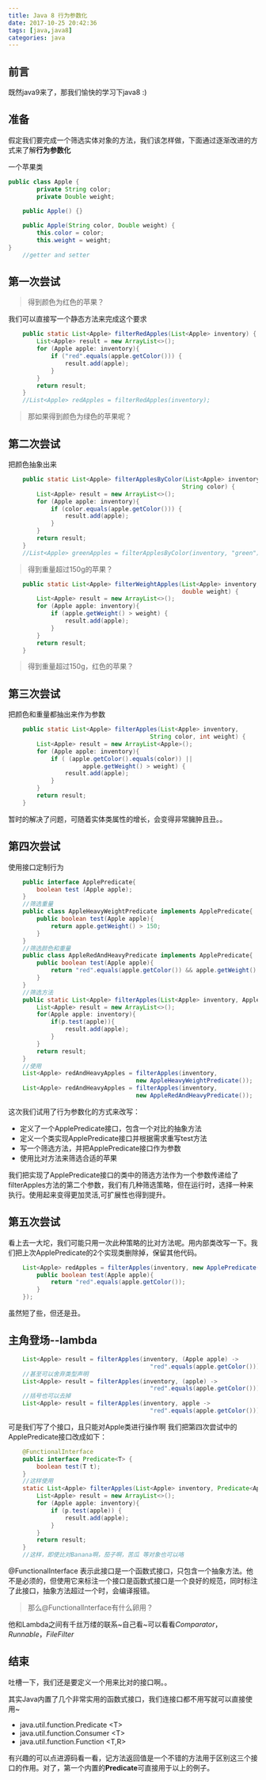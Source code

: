 ```yaml
---
title: Java 8 行为参数化
date: 2017-10-25 20:42:36
tags: [java,java8]
categories: java
---
```

## 前言
既然java9来了，那我们愉快的学习下java8 :)

## 准备
假定我们要完成一个筛选实体对象的方法，我们该怎样做，下面通过逐渐改进的方式来了解**行为参数化**

一个苹果类

```java
public class Apple {
        private String color;
        private Double weight;
        
    public Apple() {}

    public Apple(String color, Double weight) {
        this.color = color;
        this.weight = weight;
}
    //getter and setter
```


## 第一次尝试

> 得到颜色为红色的苹果？

我们可以直接写一个静态方法来完成这个要求


```java
    public static List<Apple> filterRedApples(List<Apple> inventory) {
        List<Apple> result = new ArrayList<>();
        for (Apple apple: inventory){
            if ("red".equals(apple.getColor())) {
                result.add(apple);
            }
        }
        return result;
    }
    //List<Apple> redApples = filterRedApples(inventory);
```

> 那如果得到颜色为绿色的苹果呢？

## 第二次尝试
把颜色抽象出来

```java
    public static List<Apple> filterApplesByColor(List<Apple> inventory,
                                                 String color) {
        List<Apple> result = new ArrayList<>();
        for (Apple apple: inventory){
            if (color.equals(apple.getColor())) {
                result.add(apple);
            }
        }
        return result;
    }
    //List<Apple> greenApples = filterApplesByColor(inventory, "green");
 ```


> 得到重量超过150g的苹果？

```java
    public static List<Apple> filterWeightApples(List<Apple> inventory,
                                                 double weight) {
        List<Apple> result = new ArrayList<>();
        for (Apple apple: inventory){
            if (apple.getWeight() > weight) {
                result.add(apple);
            }
        }
        return result;
    }
```
    

> 得到重量超过150g，红色的苹果？

## 第三次尝试
把颜色和重量都抽出来作为参数

```java
    public static List<Apple> filterApples(List<Apple> inventory,
                                        String color, int weight) {
        List<Apple> result = new ArrayList<Apple>();
        for (Apple apple: inventory){
            if ( (apple.getColor().equals(color)) ||
                     apple.getWeight() > weight) {
                result.add(apple);
            }
        }
        return result;
    }
```

暂时的解决了问题，可随着实体类属性的增长，会变得非常臃肿且丑。。

## 第四次尝试
使用接口定制行为

```java
    public interface ApplePredicate{
        boolean test (Apple apple);
    }
    //筛选重量
    public class AppleHeavyWeightPredicate implements ApplePredicate{
        public boolean test(Apple apple){
            return apple.getWeight() > 150;
        }
    }
    //筛选颜色和重量
    public class AppleRedAndHeavyPredicate implements ApplePredicate{
        public boolean test(Apple apple){
            return "red".equals(apple.getColor()) && apple.getWeight() > 150;
        }
    }
    //筛选方法
    public static List<Apple> filterApples(List<Apple> inventory, ApplePredicate p){
        List<Apple> result = new ArrayList<>();
        for(Apple apple: inventory){
            if(p.test(apple)){
                result.add(apple);
            }
        }
        return result;
    }
    //使用
    List<Apple> redAndHeavyApples = filterApples(inventory, 
                                    new AppleHeavyWeightPredicate());
    List<Apple> redAndHeavyApples = filterApples(inventory, 
                                    new AppleRedAndHeavyPredicate());

```



这次我们试用了行为参数化的方式来改写：

 - 定义了一个ApplePredicate接口，包含一个对比的抽象方法
 - 定义一个类实现ApplePredicate接口并根据需求重写test方法
 - 写一个筛选方法，并把ApplePredicate接口作为参数
 - 使用比对方法来筛选合适的苹果

我们把实现了ApplePredicate接口的类中的筛选方法作为一个参数传递给了filterApples方法的第二个参数，我们有几种筛选策略，但在运行时，选择一种来执行。使用起来变得更加灵活,可扩展性也得到提升。

## 第五次尝试
看上去一大坨，我们可能只用一次此种策略的比对方法呢。用内部类改写一下。我们把上次ApplePredicate的2个实现类删除掉，保留其他代码。

```java
    List<Apple> redApples = filterApples(inventory, new ApplePredicate() {
        public boolean test(Apple apple){
            return "red".equals(apple.getColor());
        }
    });
```

虽然短了些，但还是丑。

## 主角登场--lambda

```java
    List<Apple> result = filterApples(inventory, (Apple apple) -> 
                                        "red".equals(apple.getColor()));
    //甚至可以舍弃类型声明
    List<Apple> result = filterApples(inventory, (apple) -> 
                                        "red".equals(apple.getColor()));
    //括号也可以去掉
    List<Apple> result = filterApples(inventory, apple -> 
                                        "red".equals(apple.getColor()));
```


可是我们写了个接口，且只能对Apple类进行操作啊
我们把第四次尝试中的ApplePredicate接口改成如下：



```java
    @FunctionalInterface
    public interface Predicate<T> {
        boolean test(T t);
    }
    //这样使用
    static List<Apple> filterApples(List<Apple> inventory, Predicate<Apple> p) {
        List<Apple> result = new ArrayList<>();
        for (Apple apple: inventory){
            if (p.test(apple)) {
                result.add(apple);
            }
        }
        return result;
    }
    //这样，即使比对Banana啊，茄子啊，苦瓜 等对象也可以咯
```


@FunctionalInterface 表示此接口是一个函数式接口，只包含一个抽象方法。他不是必须的，但使用它来标注一个接口是函数式接口是一个良好的规范，同时标注了此接口，抽象方法超过一个时，会编译报错。

> 那么@FunctionalInterface有什么卵用？

他和Lambda之间有千丝万缕的联系~自己看~可以看看*Comparator*，*Runnable*，*FileFilter*

## 结束



吐槽一下，我们还是要定义一个用来比对的接口啊。。

其实Java内置了几个非常实用的函数式接口，我们连接口都不用写就可以直接使用~

 - java.util.function.Predicate &lt;T&gt; 
 - java.util.function.Consumer &lt;T&gt;
 - java.util.function.Function &lt;T,R&gt; 

有兴趣的可以点进源码看一看，记方法返回值是一个不错的方法用于区别这三个接口的作用。对了，第一个内置的**Predicate**可直接用于以上的例子。
